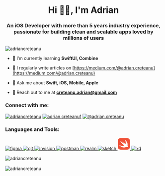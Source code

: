 <h1 align="center">Hi 👋🏼, I'm Adrian</h1>
<h3 align="center">An iOS Developer with more than 5 years industry experience, passionate for building clean and scalable apps loved by millions of users</h3>

<p align="left"> <img src="https://komarev.com/ghpvc/?username=adriancreteanu&label=Profile%20views&color=0e75b6&style=flat" alt="adriancreteanu" /> </p>

- 🌱 I’m currently learning **SwiftUI, Combine**

- 📝 I regularly write articles on [https://medium.com/@adrian.creteanu](https://medium.com/@adrian.creteanu)

- 💬 Ask me about **Swift, iOS, Mobile, Apple**

- 📮 Reach out to me at **creteanu.adrian@gmail.com**

<h3 align="left">Connect with me:</h3>
<p align="left">
<a href="https://linkedin.com/in/adriancreteanu" target="blank"><img align="center" src="https://raw.githubusercontent.com/rahuldkjain/github-profile-readme-generator/master/src/images/icons/Social/linked-in-alt.svg" alt="adriancreteanu" height="30" width="40" /></a>
<a href="https://instagram.com/adrian.creteanu1" target="blank"><img align="center" src="https://raw.githubusercontent.com/rahuldkjain/github-profile-readme-generator/master/src/images/icons/Social/instagram.svg" alt="adrian.creteanu1" height="30" width="40" /></a>
<a href="https://medium.com/@adrian.creteanu" target="blank"><img align="center" src="https://raw.githubusercontent.com/rahuldkjain/github-profile-readme-generator/master/src/images/icons/Social/medium.svg" alt="@adrian.creteanu" height="30" width="40" /></a>
</p>

<h3 align="left">Languages and Tools:</h3>
<p align="left"> <a href="https://www.figma.com/" target="_blank" rel="noreferrer"> <img src="https://www.vectorlogo.zone/logos/figma/figma-icon.svg" alt="figma" width="40" height="40"/> </a> <a href="https://git-scm.com/" target="_blank" rel="noreferrer"> <img src="https://www.vectorlogo.zone/logos/git-scm/git-scm-icon.svg" alt="git" width="40" height="40"/> </a> <a href="https://www.invisionapp.com/" target="_blank" rel="noreferrer"> <img src="https://www.vectorlogo.zone/logos/invisionapp/invisionapp-icon.svg" alt="invision" width="40" height="40"/> </a> <a href="https://postman.com" target="_blank" rel="noreferrer"> <img src="https://www.vectorlogo.zone/logos/getpostman/getpostman-icon.svg" alt="postman" width="40" height="40"/> </a> <a href="https://realm.io/" target="_blank" rel="noreferrer"> <img src="https://raw.githubusercontent.com/bestofjs/bestofjs-webui/8665e8c267a0215f3159df28b33c365198101df5/public/logos/realm.svg" alt="realm" width="40" height="40"/> </a> <a href="https://www.sketch.com/" target="_blank" rel="noreferrer"> <img src="https://www.vectorlogo.zone/logos/sketchapp/sketchapp-icon.svg" alt="sketch" width="40" height="40"/> </a> <a href="https://developer.apple.com/swift/" target="_blank" rel="noreferrer"> <img src="https://raw.githubusercontent.com/devicons/devicon/master/icons/swift/swift-original.svg" alt="swift" width="40" height="40"/> </a> <a href="https://www.adobe.com/products/xd.html" target="_blank" rel="noreferrer"> <img src="https://cdn.worldvectorlogo.com/logos/adobe-xd.svg" alt="xd" width="40" height="40"/> </a> </p>

<p><img align="center" src="https://github-readme-stats.vercel.app/api/top-langs?username=adriancreteanu&show_icons=true&locale=en&layout=compact" alt="adriancreteanu" /></p>

<p><img align="center" src="https://github-readme-streak-stats.herokuapp.com/?user=adriancreteanu&" alt="adriancreteanu" /></p>
